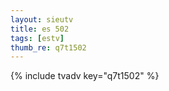 ```yaml
--- 
layout: sieutv
title: es 502
tags: [estv]
thumb_re: q7t1502
---
```

{% include tvadv key="q7t1502" %} 
